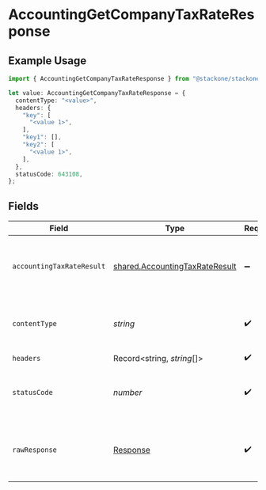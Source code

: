 # AccountingGetCompanyTaxRateResponse

## Example Usage

```typescript
import { AccountingGetCompanyTaxRateResponse } from "@stackone/stackone-client-ts/sdk/models/operations";

let value: AccountingGetCompanyTaxRateResponse = {
  contentType: "<value>",
  headers: {
    "key": [
      "<value 1>",
    ],
    "key1": [],
    "key2": [
      "<value 1>",
    ],
  },
  statusCode: 643108,
};
```

## Fields

| Field                                                                                   | Type                                                                                    | Required                                                                                | Description                                                                             |
| --------------------------------------------------------------------------------------- | --------------------------------------------------------------------------------------- | --------------------------------------------------------------------------------------- | --------------------------------------------------------------------------------------- |
| `accountingTaxRateResult`                                                               | [shared.AccountingTaxRateResult](../../../sdk/models/shared/accountingtaxrateresult.md) | :heavy_minus_sign:                                                                      | The tax rate with the given identifier was retrieved.                                   |
| `contentType`                                                                           | *string*                                                                                | :heavy_check_mark:                                                                      | HTTP response content type for this operation                                           |
| `headers`                                                                               | Record<string, *string*[]>                                                              | :heavy_check_mark:                                                                      | N/A                                                                                     |
| `statusCode`                                                                            | *number*                                                                                | :heavy_check_mark:                                                                      | HTTP response status code for this operation                                            |
| `rawResponse`                                                                           | [Response](https://developer.mozilla.org/en-US/docs/Web/API/Response)                   | :heavy_check_mark:                                                                      | Raw HTTP response; suitable for custom response parsing                                 |
